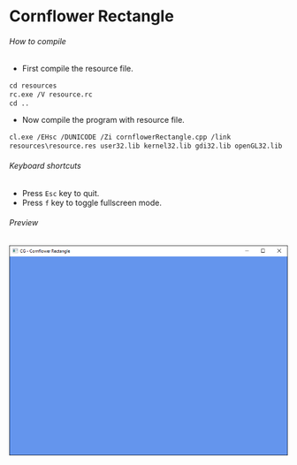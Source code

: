 Cornflower Rectangle
====================

###### How to compile

- First compile the resource file.

```
cd resources
rc.exe /V resource.rc
cd ..
```

- Now compile the program with resource file.

```
cl.exe /EHsc /DUNICODE /Zi cornflowerRectangle.cpp /link resources\resource.res user32.lib kernel32.lib gdi32.lib openGL32.lib
```

###### Keyboard shortcuts
- Press ```Esc``` key to quit.
- Press ```f``` key to toggle fullscreen mode.

###### Preview
![cornflowerRectangle][cornflowerRectangle-image]

<!-- Image declaration -->

[cornflowerRectangle-image]: ./preview/cornflowerRectangle.png "OpenGL Cornflower Rectangle"
